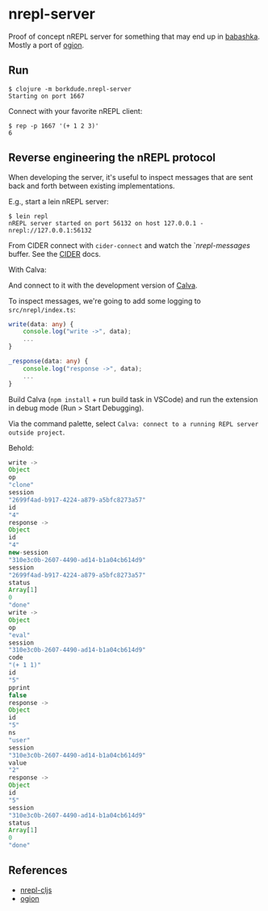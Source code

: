 # nrepl-server

Proof of concept nREPL server for something that may end up in
[babashka](https://github.com/borkdude/babashka/). Mostly a port of
[ogion](https://gitlab.com/technomancy/ogion).

## Run

``` shell
$ clojure -m borkdude.nrepl-server
Starting on port 1667
```

Connect with your favorite nREPL client:

``` shell
$ rep -p 1667 '(+ 1 2 3)'
6
```

## Reverse engineering the nREPL protocol

When developing the server, it's useful to inspect messages that are sent back and forth between existing implementations.

E.g., start a lein nREPL server:

``` shell
$ lein repl
nREPL server started on port 56132 on host 127.0.0.1 - nrepl://127.0.0.1:56132
```

From CIDER connect with `cider-connect` and watch the `*nrepl-messages* buffer. See the [CIDER](https://docs.cider.mx/cider/troubleshooting.html#_missing_nrepl_messages_buffer) docs.

With Calva:

And connect to it with the development version of
[Calva](https://github.com/BetterThanTomorrow/calva).

To inspect messages, we're going to add some logging to `src/nrepl/index.ts`:

``` typescript
write(data: any) {
    console.log("write ->", data);
    ...
}
```

``` typescript
_response(data: any) {
    console.log("response ->", data);
    ...
}
```

Build Calva (`npm install` + run build task in VSCode) and run the extension in
debug mode (Run > Start Debugging).

Via the command palette, select `Calva: connect to a running REPL server outside project`.

Behold:

``` javascript
write ->
Object
op
"clone"
session
"2699f4ad-b917-4224-a879-a5bfc8273a57"
id
"4"
response ->
Object
id
"4"
new-session
"310e3c0b-2607-4490-ad14-b1a04cb614d9"
session
"2699f4ad-b917-4224-a879-a5bfc8273a57"
status
Array[1]
0
"done"
write ->
Object
op
"eval"
session
"310e3c0b-2607-4490-ad14-b1a04cb614d9"
code
"(+ 1 1)"
id
"5"
pprint
false
response ->
Object
id
"5"
ns
"user"
session
"310e3c0b-2607-4490-ad14-b1a04cb614d9"
value
"2"
response ->
Object
id
"5"
session
"310e3c0b-2607-4490-ad14-b1a04cb614d9"
status
Array[1]
0
"done"
```

## References

- [nrepl-cljs](https://github.com/djblue/nrepl-cljs)
- [ogion](https://gitlab.com/technomancy/ogion)
